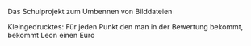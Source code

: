 Das Schulprojekt zum Umbennen von Bilddateien 

Kleingedrucktes:
Für jeden Punkt den man in der Bewertung bekommt, bekommt Leon einen Euro
